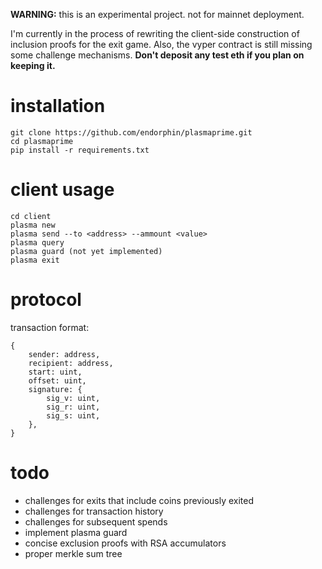 **WARNING:** this is an experimental project. not for mainnet deployment.

I'm currently in the process of rewriting the client-side construction of inclusion proofs for the exit game. Also, the vyper contract is still missing some challenge mechanisms. **Don't deposit any test eth if you plan on keeping it.**

# installation
```
git clone https://github.com/endorphin/plasmaprime.git
cd plasmaprime
pip install -r requirements.txt
```
# client usage
```
cd client
plasma new
plasma send --to <address> --ammount <value>
plasma query
plasma guard (not yet implemented)
plasma exit
```
# protocol
transaction format:
```
{
    sender: address,
    recipient: address,
    start: uint,
    offset: uint,
    signature: {
        sig_v: uint,
        sig_r: uint,
        sig_s: uint,
    },
}
```
# todo
- challenges for exits that include coins previously exited
- challenges for transaction history
- challenges for subsequent spends
- implement plasma guard
- concise exclusion proofs with RSA accumulators
- proper merkle sum tree
